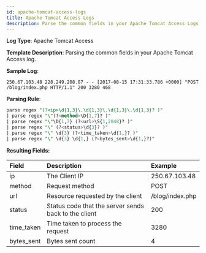```yaml
---
id: apache-tomcat-access-logs
title: Apache Tomcat Access Logs
description: Parse the common fields in your Apache Tomcat Access Logs using the FER template.
---
```




**Log Type**: Apache Tomcat Access

**Template Description**: Parsing the common fields in your Apache
Tomcat Access log.

**Sample Log**:

```
250.67.103.48 228.249.208.87 - - [2017-08-15 17:31:33.786 +0000] "POST /blog/index.php HTTP/1.1" 200 3280 468
```

**Parsing Rule**:

```sql
parse regex "(?<ip>\d{1,3}\.\d{1,3}\.\d{1,3}\.\d{1,3}? )"
| parse regex "\"(?<method>\D{1,7}? )"
| parse regex "\"\D{1,7} (?<url>\S{1,2048}? )"
| parse regex "\" (?<status>\d{3}? )"
| parse regex "\" \d{3} (?<time_taken>\d{1,}? )"
| parse regex "\" \d{3} \d{1,} (?<bytes_sent>\d{1,}?)"
```

**Resulting Fields:**

| Field | Description | Example |
|:--|:--|:--|
| ip         | The Client IP                                        | 250.67.103.48   |
| method     | Request method                                       | POST            |
| url        | Resource requested by the client                     | /blog/index.php |
| status     | Status code that the server sends back to the client | 200             |
| time_taken | Time taken to process the request                    | 3280            |
| bytes_sent | Bytes sent count                                     | 4               |
